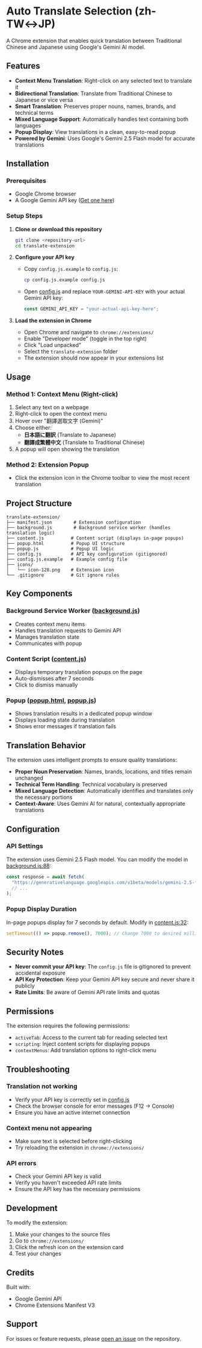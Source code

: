 # Auto Translate Selection (zh-TW↔JP)

A Chrome extension that enables quick translation between Traditional Chinese and Japanese using Google's Gemini AI model.

## Features

- **Context Menu Translation**: Right-click on any selected text to translate it
- **Bidirectional Translation**: Translate from Traditional Chinese to Japanese or vice versa
- **Smart Translation**: Preserves proper nouns, names, brands, and technical terms
- **Mixed Language Support**: Automatically handles text containing both languages
- **Popup Display**: View translations in a clean, easy-to-read popup
- **Powered by Gemini**: Uses Google's Gemini 2.5 Flash model for accurate translations

## Installation

### Prerequisites
- Google Chrome browser
- A Google Gemini API key ([Get one here](https://makersuite.google.com/app/apikey))

### Setup Steps

1. **Clone or download this repository**
   ```bash
   git clone <repository-url>
   cd translate-extension
   ```

2. **Configure your API key**
   - Copy `config.js.example` to `config.js`:
     ```bash
     cp config.js.example config.js
     ```
   - Open [config.js](config.js) and replace `YOUR-GEMINI-API-KEY` with your actual Gemini API key:
     ```javascript
     const GEMINI_API_KEY = "your-actual-api-key-here";
     ```

3. **Load the extension in Chrome**
   - Open Chrome and navigate to `chrome://extensions/`
   - Enable "Developer mode" (toggle in the top right)
   - Click "Load unpacked"
   - Select the `translate-extension` folder
   - The extension should now appear in your extensions list

## Usage

### Method 1: Context Menu (Right-click)

1. Select any text on a webpage
2. Right-click to open the context menu
3. Hover over "翻譯選取文字 (Gemini)"
4. Choose either:
   - **日本語に翻訳** (Translate to Japanese)
   - **翻譯成繁體中文** (Translate to Traditional Chinese)
5. A popup will open showing the translation

### Method 2: Extension Popup

- Click the extension icon in the Chrome toolbar to view the most recent translation

## Project Structure

```
translate-extension/
├── manifest.json        # Extension configuration
├── background.js        # Background service worker (handles translation logic)
├── content.js          # Content script (displays in-page popups)
├── popup.html          # Popup UI structure
├── popup.js            # Popup UI logic
├── config.js           # API key configuration (gitignored)
├── config.js.example   # Example config file
├── icons/
│   └── icon-128.png    # Extension icon
└── .gitignore          # Git ignore rules
```

## Key Components

### Background Service Worker ([background.js](background.js))
- Creates context menu items
- Handles translation requests to Gemini API
- Manages translation state
- Communicates with popup

### Content Script ([content.js](content.js))
- Displays temporary translation popups on the page
- Auto-dismisses after 7 seconds
- Click to dismiss manually

### Popup ([popup.html](popup.html), [popup.js](popup.js))
- Shows translation results in a dedicated popup window
- Displays loading state during translation
- Shows error messages if translation fails

## Translation Behavior

The extension uses intelligent prompts to ensure quality translations:

- **Proper Noun Preservation**: Names, brands, locations, and titles remain unchanged
- **Technical Term Handling**: Technical vocabulary is preserved
- **Mixed Language Detection**: Automatically identifies and translates only the necessary portions
- **Context-Aware**: Uses Gemini AI for natural, contextually appropriate translations

## Configuration

### API Settings

The extension uses Gemini 2.5 Flash model. You can modify the model in [background.js:88](background.js#L88):

```javascript
const response = await fetch(
  "https://generativelanguage.googleapis.com/v1beta/models/gemini-2.5-flash:generateContent?key=" + GEMINI_API_KEY,
  // ...
);
```

### Popup Display Duration

In-page popups display for 7 seconds by default. Modify in [content.js:32](content.js#L32):

```javascript
setTimeout(() => popup.remove(), 7000); // Change 7000 to desired milliseconds
```

## Security Notes

- **Never commit your API key**: The `config.js` file is gitignored to prevent accidental exposure
- **API Key Protection**: Keep your Gemini API key secure and never share it publicly
- **Rate Limits**: Be aware of Gemini API rate limits and quotas

## Permissions

The extension requires the following permissions:

- `activeTab`: Access to the current tab for reading selected text
- `scripting`: Inject content scripts for displaying popups
- `contextMenus`: Add translation options to right-click menu

## Troubleshooting

### Translation not working
- Verify your API key is correctly set in [config.js](config.js)
- Check the browser console for error messages (F12 → Console)
- Ensure you have an active internet connection

### Context menu not appearing
- Make sure text is selected before right-clicking
- Try reloading the extension in `chrome://extensions/`

### API errors
- Check your Gemini API key is valid
- Verify you haven't exceeded API rate limits
- Ensure the API key has the necessary permissions

## Development

To modify the extension:

1. Make your changes to the source files
2. Go to `chrome://extensions/`
3. Click the refresh icon on the extension card
4. Test your changes

## Credits

Built with:
- Google Gemini API
- Chrome Extensions Manifest V3

## Support

For issues or feature requests, please [open an issue](../../issues) on the repository.
